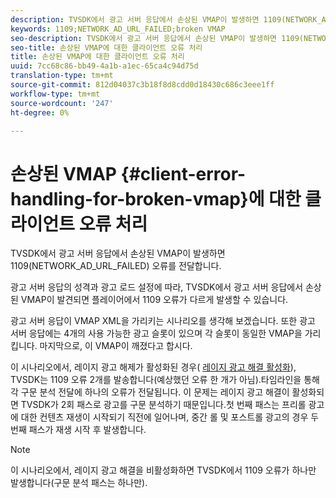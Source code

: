 ```yaml
---
description: TVSDK에서 광고 서버 응답에서 손상된 VMAP이 발생하면 1109(NETWORK_AD_URL_FAILED) 오류를 전달합니다.
keywords: 1109;NETWORK_AD_URL_FAILED;broken VMAP
seo-description: TVSDK에서 광고 서버 응답에서 손상된 VMAP이 발생하면 1109(NETWORK_AD_URL_FAILED) 오류를 전달합니다.
seo-title: 손상된 VMAP에 대한 클라이언트 오류 처리
title: 손상된 VMAP에 대한 클라이언트 오류 처리
uuid: 7cc68c86-bb49-4a1b-a1ec-65ca4c94d75d
translation-type: tm+mt
source-git-commit: 812d04037c3b18f8d8cdd0d18430c686c3eee1ff
workflow-type: tm+mt
source-wordcount: '247'
ht-degree: 0%

---
```



# 손상된 VMAP {#client-error-handling-for-broken-vmap}에 대한 클라이언트 오류 처리

TVSDK에서 광고 서버 응답에서 손상된 VMAP이 발생하면 1109(NETWORK_AD_URL_FAILED) 오류를 전달합니다.

광고 서버 응답의 성격과 광고 로드 설정에 따라, TVSDK에서 광고 서버 응답에서 손상된 VMAP이 발견되면 플레이어에서 1109 오류가 다르게 발생할 수 있습니다.

광고 서버 응답이 VMAP XML을 가리키는 시나리오를 생각해 보겠습니다. 또한 광고 서버 응답에는 4개의 사용 가능한 광고 슬롯이 있으며 각 슬롯이 동일한 VMAP을 가리킵니다. 마지막으로, 이 VMAP이 깨졌다고 합시다.

이 시나리오에서, 레이지 광고 해제가 활성화된 경우( [레이지 광고 해결 활성화](../../../tvsdk-2.7-for-android/ad-insertion/c-psdk-android-2.7-lazy-ad-resolving/t-psdk-android-2.7-enable-lazy-ad-resolving.md)), TVSDK는 1109 오류 2개를 발송합니다(예상했던 오류 한 개가 아님).타임라인을 통해 각 구문 분석 전달에 하나의 오류가 전달됩니다. 이 문제는 레이지 광고 해결이 활성화되면 TVSDK가 2회 패스로 광고를 구문 분석하기 때문입니다.첫 번째 패스는 프리롤 광고에 대한 컨텐츠 재생이 시작되기 직전에 일어나며, 중간 롤 및 포스트롤 광고의 경우 두 번째 패스가 재생 시작 후 발생합니다.

>[!NOTE]
>
>이 시나리오에서, 레이지 광고 해결을 비활성화하면 TVSDK에서 1109 오류가 하나만 발생합니다(구문 분석 패스는 하나만).


